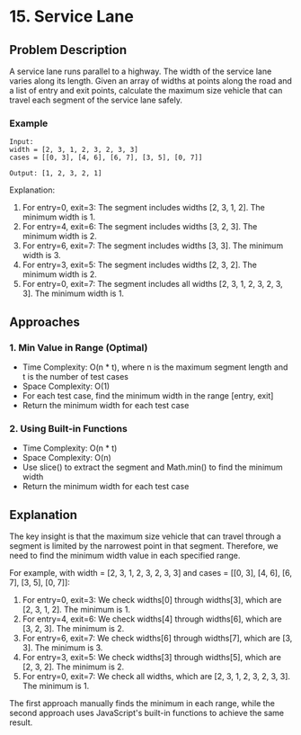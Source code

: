 # 15. Service Lane

## Problem Description
A service lane runs parallel to a highway. The width of the service lane varies along its length. Given an array of widths at points along the road and a list of entry and exit points, calculate the maximum size vehicle that can travel each segment of the service lane safely.

### Example
```
Input: 
width = [2, 3, 1, 2, 3, 2, 3, 3]
cases = [[0, 3], [4, 6], [6, 7], [3, 5], [0, 7]]

Output: [1, 2, 3, 2, 1]
```

Explanation:
1. For entry=0, exit=3: The segment includes widths [2, 3, 1, 2]. The minimum width is 1.
2. For entry=4, exit=6: The segment includes widths [3, 2, 3]. The minimum width is 2.
3. For entry=6, exit=7: The segment includes widths [3, 3]. The minimum width is 3.
4. For entry=3, exit=5: The segment includes widths [2, 3, 2]. The minimum width is 2.
5. For entry=0, exit=7: The segment includes all widths [2, 3, 1, 2, 3, 2, 3, 3]. The minimum width is 1.

## Approaches

### 1. Min Value in Range (Optimal)
- Time Complexity: O(n * t), where n is the maximum segment length and t is the number of test cases
- Space Complexity: O(1)
- For each test case, find the minimum width in the range [entry, exit]
- Return the minimum width for each test case

### 2. Using Built-in Functions
- Time Complexity: O(n * t)
- Space Complexity: O(n)
- Use slice() to extract the segment and Math.min() to find the minimum width
- Return the minimum width for each test case

## Explanation
The key insight is that the maximum size vehicle that can travel through a segment is limited by the narrowest point in that segment. Therefore, we need to find the minimum width value in each specified range.

For example, with width = [2, 3, 1, 2, 3, 2, 3, 3] and cases = [[0, 3], [4, 6], [6, 7], [3, 5], [0, 7]]:

1. For entry=0, exit=3: We check widths[0] through widths[3], which are [2, 3, 1, 2]. The minimum is 1.
2. For entry=4, exit=6: We check widths[4] through widths[6], which are [3, 2, 3]. The minimum is 2.
3. For entry=6, exit=7: We check widths[6] through widths[7], which are [3, 3]. The minimum is 3.
4. For entry=3, exit=5: We check widths[3] through widths[5], which are [2, 3, 2]. The minimum is 2.
5. For entry=0, exit=7: We check all widths, which are [2, 3, 1, 2, 3, 2, 3, 3]. The minimum is 1.

The first approach manually finds the minimum in each range, while the second approach uses JavaScript's built-in functions to achieve the same result.